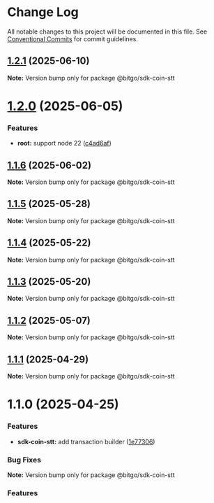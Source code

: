 # Change Log

All notable changes to this project will be documented in this file.
See [Conventional Commits](https://conventionalcommits.org) for commit guidelines.

## [1.2.1](https://github.com/BitGo/BitGoJS/compare/@bitgo/sdk-coin-stt@1.2.0...@bitgo/sdk-coin-stt@1.2.1) (2025-06-10)

**Note:** Version bump only for package @bitgo/sdk-coin-stt

# [1.2.0](https://github.com/BitGo/BitGoJS/compare/@bitgo/sdk-coin-stt@1.1.6...@bitgo/sdk-coin-stt@1.2.0) (2025-06-05)

### Features

- **root:** support node 22 ([c4ad6af](https://github.com/BitGo/BitGoJS/commit/c4ad6af2e8896221417c303f0f6b84652b493216))

## [1.1.6](https://github.com/BitGo/BitGoJS/compare/@bitgo/sdk-coin-stt@1.1.5...@bitgo/sdk-coin-stt@1.1.6) (2025-06-02)

**Note:** Version bump only for package @bitgo/sdk-coin-stt

## [1.1.5](https://github.com/BitGo/BitGoJS/compare/@bitgo/sdk-coin-stt@1.1.4...@bitgo/sdk-coin-stt@1.1.5) (2025-05-28)

**Note:** Version bump only for package @bitgo/sdk-coin-stt

## [1.1.4](https://github.com/BitGo/BitGoJS/compare/@bitgo/sdk-coin-stt@1.1.3...@bitgo/sdk-coin-stt@1.1.4) (2025-05-22)

**Note:** Version bump only for package @bitgo/sdk-coin-stt

## [1.1.3](https://github.com/BitGo/BitGoJS/compare/@bitgo/sdk-coin-stt@1.1.2...@bitgo/sdk-coin-stt@1.1.3) (2025-05-20)

**Note:** Version bump only for package @bitgo/sdk-coin-stt

## [1.1.2](https://github.com/BitGo/BitGoJS/compare/@bitgo/sdk-coin-stt@1.1.1...@bitgo/sdk-coin-stt@1.1.2) (2025-05-07)

**Note:** Version bump only for package @bitgo/sdk-coin-stt

## [1.1.1](https://github.com/BitGo/BitGoJS/compare/@bitgo/sdk-coin-stt@1.1.0...@bitgo/sdk-coin-stt@1.1.1) (2025-04-29)

**Note:** Version bump only for package @bitgo/sdk-coin-stt

# 1.1.0 (2025-04-25)

### Features

- **sdk-coin-stt:** add transaction builder ([1e77306](https://github.com/BitGo/BitGoJS/commit/1e7730665a74235085d4dfe0c48ddecceb400624))

### Bug Fixes

**Note:** Version bump only for package @bitgo/sdk-coin-stt

### Features
